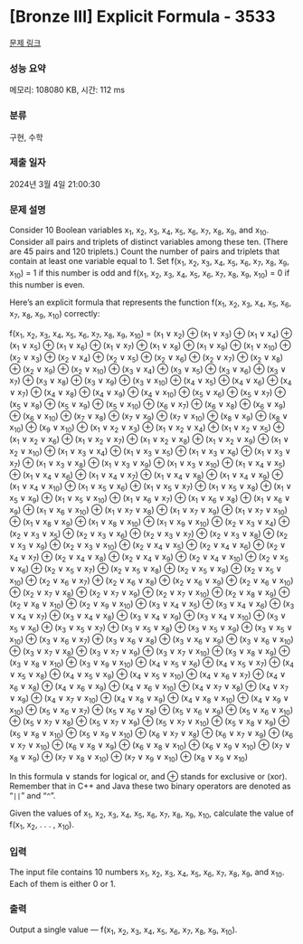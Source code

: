 # [Bronze III] Explicit Formula - 3533 

[문제 링크](https://www.acmicpc.net/problem/3533) 

### 성능 요약

메모리: 108080 KB, 시간: 112 ms

### 분류

구현, 수학

### 제출 일자

2024년 3월 4일 21:00:30

### 문제 설명

<p>Consider 10 Boolean variables x<sub>1</sub>, x<sub>2</sub>, x<sub>3</sub>, x<sub>4</sub>, x<sub>5</sub>, x<sub>6</sub>, x<sub>7</sub>, x<sub>8</sub>, x<sub>9</sub>, and x<sub>10</sub>. Consider all pairs and triplets of distinct variables among these ten. (There are 45 pairs and 120 triplets.) Count the number of pairs and triplets that contain at least one variable equal to 1. Set f(x<sub>1</sub>, x<sub>2</sub>, x<sub>3</sub>, x<sub>4</sub>, x<sub>5</sub>, x<sub>6</sub>, x<sub>7</sub>, x<sub>8</sub>, x<sub>9</sub>, x<sub>10</sub>) = 1 if this number is odd and f(x<sub>1</sub>, x<sub>2</sub>, x<sub>3</sub>, x<sub>4</sub>, x<sub>5</sub>, x<sub>6</sub>, x<sub>7</sub>, x<sub>8</sub>, x<sub>9</sub>, x<sub>10</sub>) = 0 if this number is even.</p>

<p>Here’s an explicit formula that represents the function f(x<sub>1</sub>, x<sub>2</sub>, x<sub>3</sub>, x<sub>4</sub>, x<sub>5</sub>, x<sub>6</sub>, x<sub>7</sub>, x<sub>8</sub>, x<sub>9</sub>, x<sub>10</sub>) correctly:</p>

<p>f(x<sub>1</sub>, x<sub>2</sub>, x<sub>3</sub>, x<sub>4</sub>, x<sub>5</sub>, x<sub>6</sub>, x<sub>7</sub>, x<sub>8</sub>, x<sub>9</sub>, x<sub>10</sub>) = (x<sub>1</sub> ∨ x<sub>2</sub>) ⊕ (x<sub>1</sub> ∨ x<sub>3</sub>) ⊕ (x<sub>1</sub> ∨ x<sub>4</sub>) ⊕ (x<sub>1</sub> ∨ x<sub>5</sub>) ⊕ (x<sub>1</sub> ∨ x<sub>6</sub>) ⊕ (x<sub>1</sub> ∨ x<sub>7</sub>) ⊕ (x<sub>1</sub> ∨ x<sub>8</sub>) ⊕ (x<sub>1</sub> ∨ x<sub>9</sub>) ⊕ (x<sub>1</sub> ∨ x<sub>10</sub>) ⊕ (x<sub>2</sub> ∨ x<sub>3</sub>) ⊕ (x<sub>2</sub> ∨ x<sub>4</sub>) ⊕ (x<sub>2</sub> ∨ x<sub>5</sub>) ⊕ (x<sub>2</sub> ∨ x<sub>6</sub>) ⊕ (x<sub>2</sub> ∨ x<sub>7</sub>) ⊕ (x<sub>2</sub> ∨ x<sub>8</sub>) ⊕ (x<sub>2</sub> ∨ x<sub>9</sub>) ⊕ (x<sub>2</sub> ∨ x<sub>10</sub>) ⊕ (x<sub>3</sub> ∨ x<sub>4</sub>) ⊕ (x<sub>3</sub> ∨ x<sub>5</sub>) ⊕ (x<sub>3</sub> ∨ x<sub>6</sub>) ⊕ (x<sub>3</sub> ∨ x<sub>7</sub>) ⊕ (x<sub>3</sub> ∨ x<sub>8</sub>) ⊕ (x<sub>3</sub> ∨ x<sub>9</sub>) ⊕ (x<sub>3</sub> ∨ x<sub>10</sub>) ⊕ (x<sub>4</sub> ∨ x<sub>5</sub>) ⊕ (x<sub>4</sub> ∨ x<sub>6</sub>) ⊕ (x<sub>4</sub> ∨ x<sub>7</sub>) ⊕ (x<sub>4</sub> ∨ x<sub>8</sub>) ⊕ (x<sub>4</sub> ∨ x<sub>9</sub>) ⊕ (x<sub>4</sub> ∨ x<sub>10</sub>) ⊕ (x<sub>5</sub> ∨ x<sub>6</sub>) ⊕ (x<sub>5</sub> ∨ x<sub>7</sub>) ⊕ (x<sub>5</sub> ∨ x<sub>8</sub>) ⊕ (x<sub>5</sub> ∨ x<sub>9</sub>) ⊕ (x<sub>5</sub> ∨ x<sub>10</sub>) ⊕ (x<sub>6</sub> ∨ x<sub>7</sub>) ⊕ (x<sub>6</sub> ∨ x<sub>8</sub>) ⊕ (x<sub>6</sub> ∨ x<sub>9</sub>) ⊕ (x<sub>6</sub> ∨ x<sub>10</sub>) ⊕ (x<sub>7</sub> ∨ x<sub>8</sub>) ⊕ (x<sub>7</sub> ∨ x<sub>9</sub>) ⊕ (x<sub>7</sub> ∨ x<sub>10</sub>) ⊕ (x<sub>8</sub> ∨ x<sub>9</sub>) ⊕ (x<sub>8</sub> ∨ x<sub>10</sub>) ⊕ (x<sub>9</sub> ∨ x<sub>10</sub>) ⊕ (x<sub>1</sub> ∨ x<sub>2</sub> ∨ x<sub>3</sub>) ⊕ (x<sub>1</sub> ∨ x<sub>2</sub> ∨ x<sub>4</sub>) ⊕ (x<sub>1</sub> ∨ x<sub>2</sub> ∨ x<sub>5</sub>) ⊕ (x<sub>1</sub> ∨ x<sub>2</sub> ∨ x<sub>6</sub>) ⊕ (x<sub>1</sub> ∨ x<sub>2</sub> ∨ x<sub>7</sub>) ⊕ (x<sub>1</sub> ∨ x<sub>2</sub> ∨ x<sub>8</sub>) ⊕ (x<sub>1</sub> ∨ x<sub>2</sub> ∨ x<sub>9</sub>) ⊕ (x<sub>1</sub> ∨ x<sub>2</sub> ∨ x<sub>10</sub>) ⊕ (x<sub>1</sub> ∨ x<sub>3</sub> ∨ x<sub>4</sub>) ⊕ (x<sub>1</sub> ∨ x<sub>3</sub> ∨ x<sub>5</sub>) ⊕ (x<sub>1</sub> ∨ x<sub>3</sub> ∨ x<sub>6</sub>) ⊕ (x<sub>1</sub> ∨ x<sub>3</sub> ∨ x<sub>7</sub>) ⊕ (x<sub>1</sub> ∨ x<sub>3</sub> ∨ x<sub>8</sub>) ⊕ (x<sub>1</sub> ∨ x<sub>3</sub> ∨ x<sub>9</sub>) ⊕ (x<sub>1</sub> ∨ x<sub>3</sub> ∨ x<sub>10</sub>) ⊕ (x<sub>1</sub> ∨ x<sub>4</sub> ∨ x<sub>5</sub>) ⊕ (x<sub>1</sub> ∨ x<sub>4</sub> ∨ x<sub>6</sub>) ⊕ (x<sub>1</sub> ∨ x<sub>4</sub> ∨ x<sub>7</sub>) ⊕ (x<sub>1</sub> ∨ x<sub>4</sub> ∨ x<sub>8</sub>) ⊕ (x<sub>1</sub> ∨ x<sub>4</sub> ∨ x<sub>9</sub>) ⊕ (x<sub>1</sub> ∨ x<sub>4</sub> ∨ x<sub>10</sub>) ⊕ (x<sub>1</sub> ∨ x<sub>5</sub> ∨ x<sub>6</sub>) ⊕ (x<sub>1</sub> ∨ x<sub>5</sub> ∨ x<sub>7</sub>) ⊕ (x<sub>1</sub> ∨ x<sub>5</sub> ∨ x<sub>8</sub>) ⊕ (x<sub>1</sub> ∨ x<sub>5</sub> ∨ x<sub>9</sub>) ⊕ (x<sub>1</sub> ∨ x<sub>5</sub> ∨ x<sub>10</sub>) ⊕ (x<sub>1</sub> ∨ x<sub>6</sub> ∨ x<sub>7</sub>) ⊕ (x<sub>1</sub> ∨ x<sub>6</sub> ∨ x<sub>8</sub>) ⊕ (x<sub>1</sub> ∨ x<sub>6</sub> ∨ x<sub>9</sub>) ⊕ (x<sub>1</sub> ∨ x<sub>6</sub> ∨ x<sub>10</sub>) ⊕ (x<sub>1</sub> ∨ x<sub>7</sub> ∨ x<sub>8</sub>) ⊕ (x<sub>1</sub> ∨ x<sub>7</sub> ∨ x<sub>9</sub>) ⊕ (x<sub>1</sub> ∨ x<sub>7</sub> ∨ x<sub>10</sub>) ⊕ (x<sub>1</sub> ∨ x<sub>8</sub> ∨ x<sub>9</sub>) ⊕ (x<sub>1</sub> ∨ x<sub>8</sub> ∨ x<sub>10</sub>) ⊕ (x<sub>1</sub> ∨ x<sub>9</sub> ∨ x<sub>10</sub>) ⊕ (x<sub>2</sub> ∨ x<sub>3</sub> ∨ x<sub>4</sub>) ⊕ (x<sub>2</sub> ∨ x<sub>3</sub> ∨ x<sub>5</sub>) ⊕ (x<sub>2</sub> ∨ x<sub>3</sub> ∨ x<sub>6</sub>) ⊕ (x<sub>2</sub> ∨ x<sub>3</sub> ∨ x<sub>7</sub>) ⊕ (x<sub>2</sub> ∨ x<sub>3</sub> ∨ x<sub>8</sub>) ⊕ (x<sub>2</sub> ∨ x<sub>3</sub> ∨ x<sub>9</sub>) ⊕ (x<sub>2</sub> ∨ x<sub>3</sub> ∨ x<sub>10</sub>) ⊕ (x<sub>2</sub> ∨ x<sub>4</sub> ∨ x<sub>5</sub>) ⊕ (x<sub>2</sub> ∨ x<sub>4</sub> ∨ x<sub>6</sub>) ⊕ (x<sub>2</sub> ∨ x<sub>4</sub> ∨ x<sub>7</sub>) ⊕ (x<sub>2</sub> ∨ x<sub>4</sub> ∨ x<sub>8</sub>) ⊕ (x<sub>2</sub> ∨ x<sub>4</sub> ∨ x<sub>9</sub>) ⊕ (x<sub>2</sub> ∨ x<sub>4</sub> ∨ x<sub>10</sub>) ⊕ (x<sub>2</sub> ∨ x<sub>5</sub> ∨ x<sub>6</sub>) ⊕ (x<sub>2</sub> ∨ x<sub>5</sub> ∨ x<sub>7</sub>) ⊕ (x<sub>2</sub> ∨ x<sub>5</sub> ∨ x<sub>8</sub>) ⊕ (x<sub>2</sub> ∨ x<sub>5</sub> ∨ x<sub>9</sub>) ⊕ (x<sub>2</sub> ∨ x<sub>5</sub> ∨ x<sub>10</sub>) ⊕ (x<sub>2</sub> ∨ x<sub>6</sub> ∨ x<sub>7</sub>) ⊕ (x<sub>2</sub> ∨ x<sub>6</sub> ∨ x<sub>8</sub>) ⊕ (x<sub>2</sub> ∨ x<sub>6</sub> ∨ x<sub>9</sub>) ⊕ (x<sub>2</sub> ∨ x<sub>6</sub> ∨ x<sub>10</sub>) ⊕ (x<sub>2</sub> ∨ x<sub>7</sub> ∨ x<sub>8</sub>) ⊕ (x<sub>2</sub> ∨ x<sub>7</sub> ∨ x<sub>9</sub>) ⊕ (x<sub>2</sub> ∨ x<sub>7</sub> ∨ x<sub>10</sub>) ⊕ (x<sub>2</sub> ∨ x<sub>8</sub> ∨ x<sub>9</sub>) ⊕ (x<sub>2</sub> ∨ x<sub>8</sub> ∨ x<sub>10</sub>) ⊕ (x<sub>2</sub> ∨ x<sub>9</sub> ∨ x<sub>10</sub>) ⊕ (x<sub>3</sub> ∨ x<sub>4</sub> ∨ x<sub>5</sub>) ⊕ (x<sub>3</sub> ∨ x<sub>4</sub> ∨ x<sub>6</sub>) ⊕ (x<sub>3</sub> ∨ x<sub>4</sub> ∨ x<sub>7</sub>) ⊕ (x<sub>3</sub> ∨ x<sub>4</sub> ∨ x<sub>8</sub>) ⊕ (x<sub>3</sub> ∨ x<sub>4</sub> ∨ x<sub>9</sub>) ⊕ (x<sub>3</sub> ∨ x<sub>4</sub> ∨ x<sub>10</sub>) ⊕ (x<sub>3</sub> ∨ x<sub>5</sub> ∨ x<sub>6</sub>) ⊕ (x<sub>3</sub> ∨ x<sub>5</sub> ∨ x<sub>7</sub>) ⊕ (x<sub>3</sub> ∨ x<sub>5</sub> ∨ x<sub>8</sub>) ⊕ (x<sub>3</sub> ∨ x<sub>5</sub> ∨ x<sub>9</sub>) ⊕ (x<sub>3</sub> ∨ x<sub>5</sub> ∨ x<sub>10</sub>) ⊕ (x<sub>3</sub> ∨ x<sub>6</sub> ∨ x<sub>7</sub>) ⊕ (x<sub>3</sub> ∨ x<sub>6</sub> ∨ x<sub>8</sub>) ⊕ (x<sub>3</sub> ∨ x<sub>6</sub> ∨ x<sub>9</sub>) ⊕ (x<sub>3</sub> ∨ x<sub>6</sub> ∨ x<sub>10</sub>) ⊕ (x<sub>3</sub> ∨ x<sub>7</sub> ∨ x<sub>8</sub>) ⊕ (x<sub>3</sub> ∨ x<sub>7</sub> ∨ x<sub>9</sub>) ⊕ (x<sub>3</sub> ∨ x<sub>7</sub> ∨ x<sub>10</sub>) ⊕ (x<sub>3</sub> ∨ x<sub>8</sub> ∨ x<sub>9</sub>) ⊕ (x<sub>3</sub> ∨ x<sub>8</sub> ∨ x<sub>10</sub>) ⊕ (x<sub>3</sub> ∨ x<sub>9</sub> ∨ x<sub>10</sub>) ⊕ (x<sub>4</sub> ∨ x<sub>5</sub> ∨ x<sub>6</sub>) ⊕ (x<sub>4</sub> ∨ x<sub>5</sub> ∨ x<sub>7</sub>) ⊕ (x<sub>4</sub> ∨ x<sub>5</sub> ∨ x<sub>8</sub>) ⊕ (x<sub>4</sub> ∨ x<sub>5</sub> ∨ x<sub>9</sub>) ⊕ (x<sub>4</sub> ∨ x<sub>5</sub> ∨ x<sub>10</sub>) ⊕ (x<sub>4</sub> ∨ x<sub>6</sub> ∨ x<sub>7</sub>) ⊕ (x<sub>4</sub> ∨ x<sub>6</sub> ∨ x<sub>8</sub>) ⊕ (x<sub>4</sub> ∨ x<sub>6</sub> ∨ x<sub>9</sub>) ⊕ (x<sub>4</sub> ∨ x<sub>6</sub> ∨ x<sub>10</sub>) ⊕ (x<sub>4</sub> ∨ x<sub>7</sub> ∨ x<sub>8</sub>) ⊕ (x<sub>4</sub> ∨ x<sub>7</sub> ∨ x<sub>9</sub>) ⊕ (x<sub>4</sub> ∨ x<sub>7</sub> ∨ x<sub>10</sub>) ⊕ (x<sub>4</sub> ∨ x<sub>8</sub> ∨ x<sub>9</sub>) ⊕ (x<sub>4</sub> ∨ x<sub>8</sub> ∨ x<sub>10</sub>) ⊕ (x<sub>4</sub> ∨ x<sub>9</sub> ∨ x<sub>10</sub>) ⊕ (x<sub>5</sub> ∨ x<sub>6</sub> ∨ x<sub>7</sub>) ⊕ (x<sub>5</sub> ∨ x<sub>6</sub> ∨ x<sub>8</sub>) ⊕ (x<sub>5</sub> ∨ x<sub>6</sub> ∨ x<sub>9</sub>) ⊕ (x<sub>5</sub> ∨ x<sub>6</sub> ∨ x<sub>10</sub>) ⊕ (x<sub>5</sub> ∨ x<sub>7</sub> ∨ x<sub>8</sub>) ⊕ (x<sub>5</sub> ∨ x<sub>7</sub> ∨ x<sub>9</sub>) ⊕ (x<sub>5</sub> ∨ x<sub>7</sub> ∨ x<sub>10</sub>) ⊕ (x<sub>5</sub> ∨ x<sub>8</sub> ∨ x<sub>9</sub>) ⊕ (x<sub>5</sub> ∨ x<sub>8</sub> ∨ x<sub>10</sub>) ⊕ (x<sub>5</sub> ∨ x<sub>9</sub> ∨ x<sub>10</sub>) ⊕ (x<sub>6</sub> ∨ x<sub>7</sub> ∨ x<sub>8</sub>) ⊕ (x<sub>6</sub> ∨ x<sub>7</sub> ∨ x<sub>9</sub>) ⊕ (x<sub>6</sub> ∨ x<sub>7</sub> ∨ x<sub>10</sub>) ⊕ (x<sub>6</sub> ∨ x<sub>8</sub> ∨ x<sub>9</sub>) ⊕ (x<sub>6</sub> ∨ x<sub>8</sub> ∨ x<sub>10</sub>) ⊕ (x<sub>6</sub> ∨ x<sub>9</sub> ∨ x<sub>10</sub>) ⊕ (x<sub>7</sub> ∨ x<sub>8</sub> ∨ x<sub>9</sub>) ⊕ (x<sub>7</sub> ∨ x<sub>8</sub> ∨ x<sub>10</sub>) ⊕ (x<sub>7</sub> ∨ x<sub>9</sub> ∨ x<sub>10</sub>) ⊕ (x<sub>8</sub> ∨ x<sub>9</sub> ∨ x<sub>10</sub>)</p>

<p>In this formula ∨ stands for logical or, and ⊕ stands for exclusive or (xor). Remember that in C++ and Java these two binary operators are denoted as “<code>||</code>” and “<code>^</code>”.</p>

<p>Given the values of x<sub>1</sub>, x<sub>2</sub>, x<sub>3</sub>, x<sub>4</sub>, x<sub>5</sub>, x<sub>6</sub>, x<sub>7</sub>, x<sub>8</sub>, x<sub>9</sub>, x<sub>10</sub>, calculate the value of f(x<sub>1</sub>, x<sub>2</sub>, . . . , x<sub>10</sub>).</p>

### 입력 

 <p>The input file contains 10 numbers x<sub>1</sub>, x<sub>2</sub>, x<sub>3</sub>, x<sub>4</sub>, x<sub>5</sub>, x<sub>6</sub>, x<sub>7</sub>, x<sub>8</sub>, x<sub>9</sub>, and x<sub>10</sub>. Each of them is either 0 or 1.</p>

### 출력 

 <p>Output a single value — f(x<sub>1</sub>, x<sub>2</sub>, x<sub>3</sub>, x<sub>4</sub>, x<sub>5</sub>, x<sub>6</sub>, x<sub>7</sub>, x<sub>8</sub>, x<sub>9</sub>, x<sub>10</sub>).</p>

